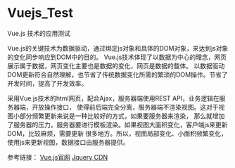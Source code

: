 # Vuejs_Test
Vue.js 技术的应用测试

Vue.js的关键技术为数据驱动，通过绑定js对象和具体的DOM对象，来达到js对象的变化同步响应到DOM中的目的。
Vue.js技术体现了以数据为中心的理念，网页展示属于数据，网页变化主要也是数据的变化，网页是数据的载体。
以数据驱动DOM更新符合自然理解，也节省了传统数据变化所需的繁琐的DOM操作。节省了开发时间，提高了开发效率。

采用Vue.js技术的html网页，配合Ajax，服务器端使用REST API，业务逻辑在服务器端，开放操作接口，
使得前后端完全分离，服务器端不渲染视图。这对于视图小部分频繁更新来说是一种比较好的方式，如果要服务器来渲染，
那么就增加了服务器的压力，服务器要进行模板渲染。如果视图大面积变化，客户端js来更新DOM，比较麻烦，需要更新
很多地方。所以，视图局部变化、小面积频繁变化，使用js来更新视图，数据接口由服务器提供。

参考链接：  [Vue.js官网](http://cn.vuejs.org/)   [Jquery CDN](http://www.bootcdn.cn/jquery/)
